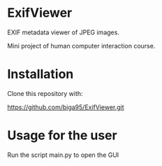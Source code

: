 # ExifViewer

EXIF metadata viewer of JPEG images.

Mini project of human computer interaction course.

# Installation
Clone this repository with:

https://github.com/biga95/ExifViewer.git

# Usage for the user
Run the script main.py to open the GUI
